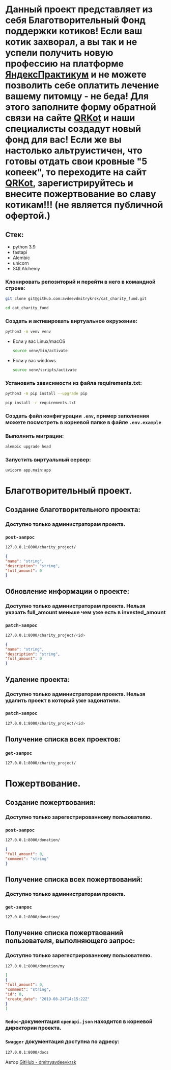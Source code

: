 # Данный проект представляет из себя Благотворительный Фонд поддержки котиков! Если ваш котик захворал, а вы так и не успели получить новую профессию на платформе [ЯндексПрактикум](https://practicum.yandex.ru/) и не можете позволить себе оплатить лечение вашему питомцу - не беда! Для этого заполните форму обратной связи на сайте [QRKot](https://github.com/avdeevdmitrykrsk/) и наши специалисты создадут новый фонд для вас! Если же вы настолько альтруистичен, что готовы отдать свои кровные "5 копеек", то переходите на сайт [QRKot](https://github.com/avdeevdmitrykrsk/), зарегистрируйтесь и внесите пожертвование во славу котикам!!! (не является публичной офертой.)

## Стек:
* python 3.9
* fastapi
* Alembic
* unicorn
* SQLAlchemy

### Клонировать репозиторий и перейти в него в командной строке:

```sh
git clone git@github.com:avdeevdmitrykrsk/cat_charity_fund.git
```

```sh
cd cat_charity_fund
```

### Cоздать и активировать виртуальное окружение:

```sh
python3 -m venv venv
```

* Если у вас Linux/macOS

    ```sh
    source venv/bin/activate
    ```

* Если у вас windows

    ```sh
    source venv/scripts/activate
    ```

### Установить зависимости из файла requirements.txt:

```sh
python3 -m pip install --upgrade pip
```

```sh
pip install -r requirements.txt
```

### Создать файл конфигурации `.env`, пример заполнения можете посмотреть в корневой папке в файле `.env.example`

### Выполнить миграции:
```sh
alembic upgrade head
```

### Запустить виртуальный сервер:
```sh
uvicorn app.main:app
```

# Благотворительный проект.
## Создание благотворительного проекта:
### Доступно только администраторам проекта.
### `post-запрос`
```sh
127.0.0.1:8000/charity_project/
```
```json
{
"name": "string",
"description": "string",
"full_amount": 0
}
```
## Обновление информации о проекте:
### Доступно только администраторам проекта. Нельзя указать full_amount меньше чем уже есть в invested_amount
### `patch-запрос`
```sh
127.0.0.1:8000/charity_project/<id>
```
```json
{
"name": "string",
"description": "string",
"full_amount": 0
}
```

## Удаление проекта:
### Доступно только администраторам проекта. Нельзя удалить проект в который уже задонатили.
### `patch-запрос`
```sh
127.0.0.1:8000/charity_project/<id>
```

## Получение списка всех проектов:
### `get-запрос`
```sh
127.0.0.1:8000/charity_project/
```

# Пожертвование.
## Создание пожертвования:
### Доступно только зарегестрированному пользователю.
### `post-запрос`
```sh
127.0.0.1:8000/donation/
```
```json
{
"full_amount": 0,
"comment": "string"
}
```
## Получение списка всех пожертвований:
### Доступно только администраторам проекта.
### `get-запрос`
```sh
127.0.0.1:8000/donation/
```

## Получение списка пожертвований пользователя, выполняющего запрос:
### Доступно только зарегестрированному пользователю.
```sh
127.0.0.1:8000/donation/my
```
```json
[
{
"full_amount": 0,
"comment": "string",
"id": 0,
"create_date": "2019-08-24T14:15:22Z"
}
]
```

### `Redoc`-документация `openapi.json` находится в корневой директории проекта.
### `Swagger` документация доступна по адресу:
```sh
127.0.0.1:8000/docs
```
Автор [GitHub - dmitryavdeevkrsk](https://github.com/avdeevdmitrykrsk/)